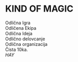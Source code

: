 # KIND OF MAGIC
Odlična Igra  
Odličena Ekipa  
Odlična Ideja  
Odlično delovcanje  
Odlična organizacija  
Čista 10ka.  
_HAY_
